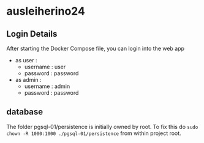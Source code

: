 # ausleiherino24

## Login Details
After starting the Docker Compose file, you can login into the web app
* as user :
	* username : user
	* password : password
* as admin : 
	* username : admin
	* password : password
	
## database
The folder pgsql-01/persistence is initially owned by root. To fix this do `sudo
chown -R 1000:1000 ./pgsql-01/persistence` from within project root.
	

